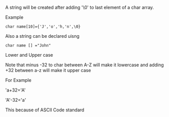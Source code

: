 A string will be created after adding '\0' to last element of a char array.

Example 

    char name[10]={'J','o','h,'n',\0}


Also a string can be declared
uisng

    char name [] ="John"
	
	
Lower and Upper case

Note that minus -32 to char between A-Z will make it lowercase and
adding +32 between a-z will make it upper case

For Example

'a+32='A'

'A'-32='a' 


This because of ASCII Code standard
	
